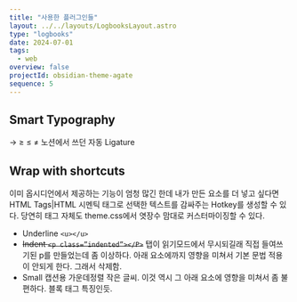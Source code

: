 ```yaml
---
title: "사용한 플러그인들"
layout: ../../layouts/LogbooksLayout.astro
type: "logbooks"
date: 2024-07-01
tags:
  - web
overview: false
projectId: obsidian-theme-agate
sequence: 5
---
```

## Smart Typography
→ ≥ ≤ ≠
노션에서 쓰던 자동 Ligature
## Wrap with shortcuts
이미 옵시디언에서 제공하는 기능이 엄청 많긴 한데 내가 만든 요소를 더 넣고 싶다면 HTML Tags|HTML 시멘틱 태그로 선택한 텍스트를 감싸주는 Hotkey를 생성할 수 있다. 당연히 태그 자체도 theme.css에서 엿장수 맘대로 커스터마이징할 수 있다.
- Underline `<u></u>`
- ~~Indent `<p class=”indented”></P>`~~
	탭이 읽기모드에서 무시되길래 직접 들여쓰기된 p를 만들었는데 좀 이상하다. 아래 요소에까지 영향을 미쳐서 기본 문법 적용이 안되게 한다. 그래서 삭제함.
- Small
	캡션용 가운데정렬 작은 글씨. 이것 역시 그 아래 요소에 영향을 미쳐서 좀 불편하다.
	블록 태그 특징인듯.